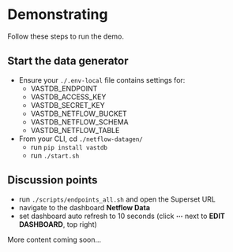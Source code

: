 # Demonstrating

Follow these steps to run the demo.

## Start the data generator

- Ensure your `./.env-local` file contains settings for:
  - VASTDB_ENDPOINT
  - VASTDB_ACCESS_KEY
  - VASTDB_SECRET_KEY
  - VASTDB_NETFLOW_BUCKET
  - VASTDB_NETFLOW_SCHEMA
  - VASTDB_NETFLOW_TABLE
- From your CLI, cd `./netflow-datagen/`
    - run `pip install vastdb`
    - run `./start.sh`

## Discussion points

- run `./scripts/endpoints_all.sh` and open the Superset URL
- navigate to the dashboard **Netflow Data**
- set dashboard auto refresh to 10 seconds (click **&#x22EF;** next to **EDIT DASHBOARD**, top right)

More content coming soon...
